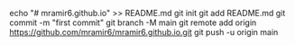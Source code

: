 echo "# mramir6.github.io" >> README.md
git init
git add README.md
git commit -m "first commit"
git branch -M main
git remote add origin https://github.com/mramir6/mramir6.github.io.git
git push -u origin main
